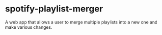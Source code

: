 # spotify-playlist-merger
A web app that allows a user to merge multiple playlists into a new one and make various changes. 
